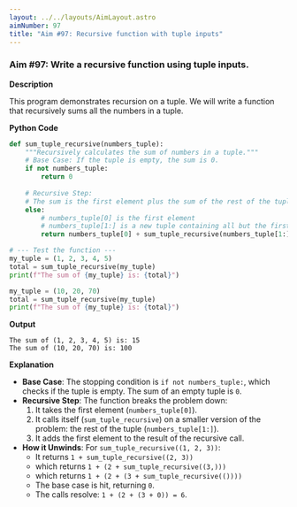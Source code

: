 ```yaml
---
layout: ../../layouts/AimLayout.astro
aimNumber: 97
title: "Aim #97: Recursive function with tuple inputs"
---
```


### Aim #97: Write a recursive function using tuple inputs.

**Description**

This program demonstrates recursion on a tuple. We will write a function that recursively sums all the numbers in a tuple.

**Python Code**

```python
def sum_tuple_recursive(numbers_tuple):
    """Recursively calculates the sum of numbers in a tuple."""
    # Base Case: If the tuple is empty, the sum is 0.
    if not numbers_tuple:
        return 0
    
    # Recursive Step:
    # The sum is the first element plus the sum of the rest of the tuple.
    else:
        # numbers_tuple[0] is the first element
        # numbers_tuple[1:] is a new tuple containing all but the first element
        return numbers_tuple[0] + sum_tuple_recursive(numbers_tuple[1:])

# --- Test the function ---
my_tuple = (1, 2, 3, 4, 5)
total = sum_tuple_recursive(my_tuple)
print(f"The sum of {my_tuple} is: {total}")

my_tuple = (10, 20, 70)
total = sum_tuple_recursive(my_tuple)
print(f"The sum of {my_tuple} is: {total}")
```

**Output**

```text
The sum of (1, 2, 3, 4, 5) is: 15
The sum of (10, 20, 70) is: 100
```

**Explanation**

- **Base Case**: The stopping condition is `if not numbers_tuple:`, which checks if the tuple is empty. The sum of an empty tuple is `0`.
- **Recursive Step**: The function breaks the problem down:
    1. It takes the first element (`numbers_tuple[0]`).
    2. It calls itself (`sum_tuple_recursive`) on a smaller version of the problem: the rest of the tuple (`numbers_tuple[1:]`).
    3. It adds the first element to the result of the recursive call.
- **How it Unwinds**: For `sum_tuple_recursive((1, 2, 3))`:
    - It returns `1 + sum_tuple_recursive((2, 3))`
    - which returns `1 + (2 + sum_tuple_recursive((3,)))`
    - which returns `1 + (2 + (3 + sum_tuple_recursive(())))`
    - The base case is hit, returning `0`.
    - The calls resolve: `1 + (2 + (3 + 0)) = 6`.
